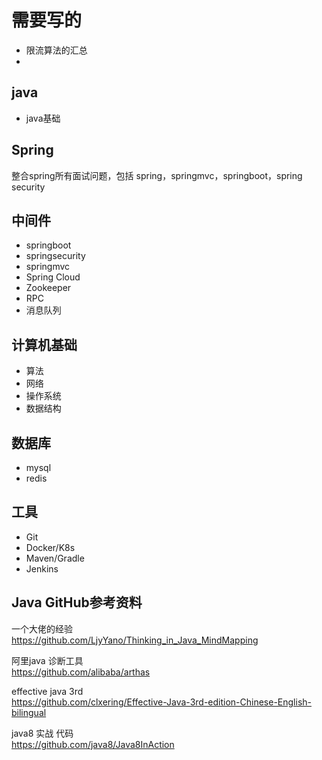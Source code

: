 # 需要写的
- 限流算法的汇总   
- 

## java
- java基础


## Spring 
整合spring所有面试问题，包括 spring，springmvc，springboot，spring security

## 中间件
- springboot
- springsecurity
- springmvc
- Spring Cloud
- Zookeeper
- RPC
- 消息队列

## 计算机基础
- 算法
- 网络
- 操作系统
- 数据结构

## 数据库
- mysql 
- redis 

## 工具
- Git 
- Docker/K8s
- Maven/Gradle
- Jenkins

## Java GitHub参考资料 


一个大佬的经验  
https://github.com/LjyYano/Thinking_in_Java_MindMapping    


阿里java 诊断工具  
https://github.com/alibaba/arthas  

effective java 3rd  
https://github.com/clxering/Effective-Java-3rd-edition-Chinese-English-bilingual  


java8 实战 代码  
https://github.com/java8/Java8InAction   

